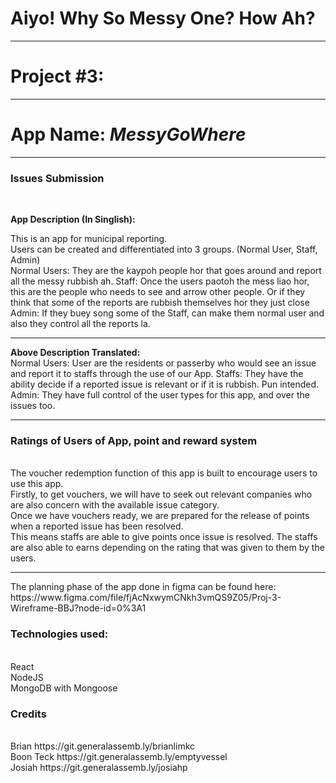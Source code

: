 <h1>Aiyo! Why So Messy One? How Ah?</h1>

 <hr/>
 <h1>Project #3:</h1>

 <hr/>

 <h1>App Name: <em><strong>MessyGoWhere</strong></em></h1>
 <hr/>
   
 <h3> Issues Submission </h3><br/>
 <p><strong>App Description (In Singlish):</strong> <br/>

 This is an app for municipal reporting.<br />
 Users can be created and differentiated into 3 groups. (Normal User, Staff, Admin)<br/>
 Normal Users: They are the kaypoh people hor that goes around and report all the messy rubbish ah. 
 Staff: Once the users paotoh the mess liao hor, this are the people who needs to see and arrow other people. Or if they think that some of the reports are rubbish themselves hor they just close
 Admin: If they buey song some of the Staff, can make them normal user and also they control all the reports la. 
 </p>

 <hr/>
 <p>
 <strong>Above Description Translated:</strong><br/>
     Normal Users: User are the residents or passerby who would see an issue and report it to staffs through the use of our App.
     Staffs: They have the ability decide if a reported issue is relevant or if it is rubbish. Pun intended.
     Admin: They have full control of the user types for this app, and over the issues too.

 </p>
 <hr/>
 <p>
  <h3> Ratings of Users of App, point and reward system </h3> <br/>
     The voucher redemption function of this app is built to encourage users to use this app.<br/>
     Firstly, to get vouchers, we will have to seek out relevant companies who are also concern with the available issue category.<br/>
     Once we have vouchers ready, we are prepared for the release of points when a reported issue has been resolved. <br/>
     This means staffs are able to give points once issue is resolved. The staffs are also able to earns depending on the rating that was given to them   by the users.<br/>

 </p>
 <hr/>

 <p>
     The planning phase of the app done in figma can be found here: <br/>
     https://www.figma.com/file/fjAcNxwymCNkh3vmQS9Z05/Proj-3-Wireframe-BBJ?node-id=0%3A1
 </p>

<p>
 <h3><strong>Technologies used:</strong></h3> <br/>
 React <br/>
 NodeJS  <br/>
 MongoDB with Mongoose  <br/>
</p>


<p>
 <h3><strong>Credits</strong></h3> </br>
Brian https://git.generalassemb.ly/brianlimkc </br>
Boon Teck https://git.generalassemb.ly/emptyvessel </br>
Josiah https://git.generalassemb.ly/josiahp </br>
 </p>
 
 
